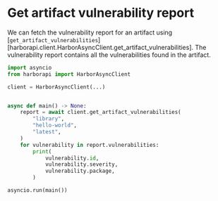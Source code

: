 # Get artifact vulnerability report

We can fetch the vulnerability report for an artifact using [`get_artifact_vulnerabilities`][harborapi.client.HarborAsyncClient.get_artifact_vulnerabilities]. The vulnerability report contains all the vulnerabilities found in the artifact.

```py
import asyncio
from harborapi import HarborAsyncClient

client = HarborAsyncClient(...)


async def main() -> None:
    report = await client.get_artifact_vulnerabilities(
        "library",
        "hello-world",
        "latest",
    )
    for vulnerability in report.vulnerabilities:
        print(
            vulnerability.id,
            vulnerability.severity,
            vulnerability.package,
        )

asyncio.run(main())
```

<!-- See ext recipe for a maidaofowqwfq -->
